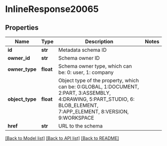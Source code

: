 # InlineResponse20065

## Properties
Name | Type | Description | Notes
------------ | ------------- | ------------- | -------------
**id** | **str** | Metadata schema ID | 
**owner_id** | **str** | Schema owner ID | 
**owner_type** | **float** | Schema owner type, which can be: 0: user, 1: company | 
**object_type** | **float** | Object type of the property, which can be: 0:GLOBAL, 1:DOCUMENT,             2:PART, 3:ASSEMBLY, 4:DRAWING, 5:PART_STUDIO, 6: BLOB_ELEMENT, 7:APP_ELEMENT, 8:VERSION, 9:WORKSPACE | 
**href** | **str** | URL to the schema | 

[[Back to Model list]](../README.md#documentation-for-models) [[Back to API list]](../README.md#documentation-for-api-endpoints) [[Back to README]](../README.md)


